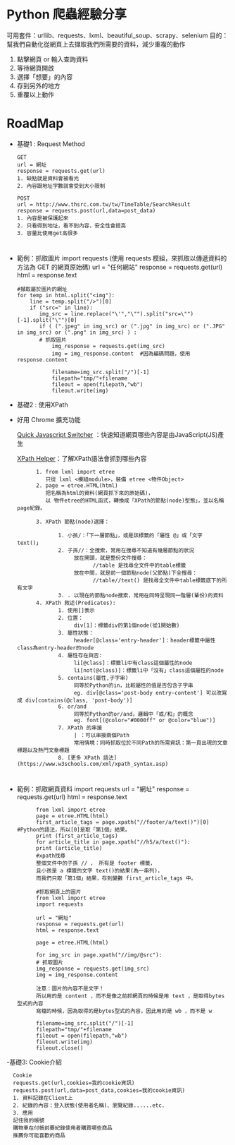 # Python 爬蟲經驗分享
可用套件：urllib、requests、lxml、beautiful_soup、scrapy、selenium
目的：
幫我們自動化從網頁上去擷取我們所需要的資料，減少重複的動作
1. 點擊網頁 or 輸入查詢資料
2. 等待網頁開啟
3. 選擇「想要」的內容
4. 存到另外的地方
5. 重覆以上動作

# RoadMap
- 基礎1 : Request Method

      GET
      url = 網址
      response = requests.get(url)
      1. 缺點就是資料會被看光
      2. 內容跟地址字數就會受到大小限制
      
      POST
      url = http://www.thsrc.com.tw/tw/TimeTable/SearchResult
      response = requests.post(url,data=post_data)
      1. 內容是被保護起來
      2. 只看得到地址，看不到內容，安全性會提高
      3. 容量比使用get高很多
# 
- 範例：抓取圖片
      import requests (使用 requests 模組，來抓取以傳遞資料的方法為 GET 的網頁原始碼)
      url = "任何網站"
      response = requests.get(url)
      html = response.text

      #擷取屬於圖片的網址
      for temp in html.split("<img"): 
          line = temp.split("/>")[0]
          if ("src=" in line):
             img_src = line.replace("\'","\"").split("src=\"")[-1].split("\"")[0]
             if ( (".jpeg" in img_src) or (".jpg" in img_src) or (".JPG" in img_src) or (".png" in img_src) ) :
             # 抓取圖片
                 img_response = requests.get(img_src)
                 img = img_response.content  #因為編碼問題，使用response.content
            
                 filename=img_src.split("/")[-1]
                 filepath="tmp/"+filename
                 fileout = open(filepath,"wb")
                 fileout.write(img)
- 基礎2 : 使用XPath
- 好用 Chrome 擴充功能

     [Quick Javascript Switcher](https://chrome.google.com/webstore/detail/quick-javascript-switcher/geddoclleiomckbhadiaipdggiiccfje) ：快速知道網頁哪些內容是由JavaScript(JS)產生
      
     [XPath Helper](https://chrome.google.com/webstore/detail/xpath-helper/hgimnogjllphhhkhlmebbmlgjoejdpjl?hl=zh-TW)：了解XPath語法會抓到哪些內容

            1. from lxml import etree    
               只從 lxml <模組module>，裝備 etree <物件Object>    
            2. page = etree.HTML(html)
               把名稱為html的資料(網頁抓下來的原始碼)，
               以 物件etree的HTML函式，轉換成「XPath的節點(node)型態」，並以名稱page紀錄。  
    
            3. XPath 節點(node)選擇：
    
                   1. 小孩/：「下一層節點」，或是該標籤的「屬性 @」或「文字 text()」
                   2. 子孫//：全搜索，常用在搜尋不知道有幾層節點的狀況
                        放在開頭，就是整份文件搜尋：
                              //table 是找尋全文件中的table標籤
                        放在中間，就是前一個節點node(父節點)下全搜尋：
                              //table//text() 是找尋全文件中table標籤底下的所有文字
                   3. . 以現在的節點node搜索，常用在同時呈現同一階層(輩份)的資料
            4. XPath 敘述(Predicates):
                   1. 使用[]表示
                   2. 位置：
                        div[1]：標籤div的第1個node(從1開始數)
                   3. 屬性狀態：
                        header[@class='entry-header']：header標籤中屬性class為entry-header的node
                   4. 屬性存在與否: 
                        li[@class]：標籤li中有class這個屬性的node
                        li[not(@class)]：標籤li中「沒有」class這個屬性的node
                   5. contains(屬性,子字串)
                        同等於Python的in，比較屬性的值是否包含子字串
                        eg. div[@class='post-body entry-content'] 可以改寫成 div[contains(@class, 'post-body')]
                   6. or/and
                        同等於Python的or/and，邏輯中「或/和」的概念
                        eg. font[(@color="#0000ff" or @color="blue")]
                   7. XPath 的串接
                        | ：可以串接兩個Path
                        常用情境：同時抓取位於不同Path的所需資訊：第一頁出現的文章標題以及熱門文章標題
                   8. [更多 XPath 語法](https://www.w3schools.com/xml/xpath_syntax.asp)                       
# 
- 範例：抓取網頁資料
            import requests
            url = "網址"
            response = requests.get(url)
            html = response.text
      
            from lxml import etree
            page = etree.HTML(html)
            first_article_tags = page.xpath("//footer/a/text()")[0] #Python的語法，所以[0]是取「第1個」結果。
            print (first_article_tags)
            for article_title in page.xpath("//h5/a/text()"):
            print (article_title)
            #xpath找尋
            整個文件中的子孫 // ， 所有是 footer 標籤，
            且小孩是 a 標籤的文字 text()的結果(為一串列)，
            而我們只取「第1個」結果，存到變數 first_article_tags 中。
            
            #抓取網頁上的圖片
            from lxml import etree
            import requests

            url = "網址"
            response = requests.get(url)
            html = response.text

            page = etree.HTML(html)

            for img_src in page.xpath("//img/@src"):
            # 抓取圖片
            img_response = requests.get(img_src)
            img = img_response.content
            
            注意：圖片的內容不是文字！        
            所以用的是 content ，而不是像之前抓網頁的時候是用 text ，是取得bytes型式的內容        
            寫檔的時候，因為取得的是bytes型式的內容，因此用的是 wb ，而不是 w

            filename=img_src.split("/")[-1]
            filepath="tmp/"+filename
            fileout = open(filepath,"wb")
            fileout.write(img)
            fileout.close()
-基礎3: Cookie介紹

      Cookie
      requests.get(url,cookies=我的cookie資訊)
      requests.post(url,data=post_data,cookies=我的cookie資訊)
      1. 資料記錄在Client上
      2. 紀錄的內容：登入狀態(使用者名稱)、瀏覽紀錄......etc.
      3. 應用
      記住我的帳號
      購物車在付帳前要紀錄使用者購買哪些商品
      推薦你可能喜歡的商品
